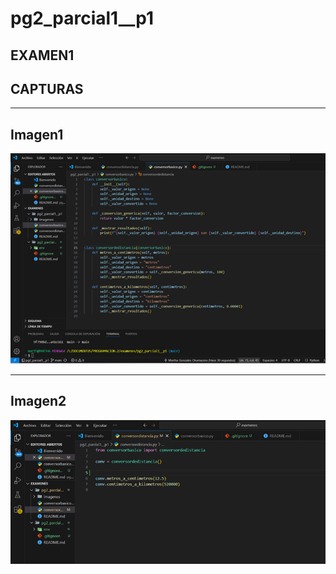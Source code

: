 # pg2_parcial1__p1
## EXAMEN1

## CAPTURAS
____

## Imagen1
![Imagen 1](imagenes/Imagen1.png)
____

## Imagen2
![Imagen 2](imagenes/Imagen2.png)